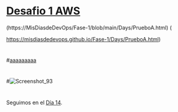 

# [Desafio 1 AWS ]( https://misdiasdedevops.github.io/Fase-1/Days/AWS-Desafio-13.html)

(https://MisDiasdeDevOps/Fase-1/blob/main/Days/PrueboA.html) (

https://misdiasdedevops.github.io/Fase-1/Days/PrueboA.html)

#


#[aaaaaaaaa](https://MisDiasdeDevOps.github.io/Fase-1/Days/aws-desafio-01.html)

#
#
#![Screenshot_93](https://user-images.githubusercontent.com/105083569/171956519-c8c3ca43-1887-486c-be5a-40f98300b5a6.png)


#
#
#
#
#

Seguimos en el [Día  14](day14.md).
